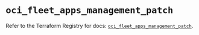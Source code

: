# `oci_fleet_apps_management_patch`

Refer to the Terraform Registry for docs: [`oci_fleet_apps_management_patch`](https://registry.terraform.io/providers/oracle/oci/7.19.0/docs/resources/fleet_apps_management_patch).
